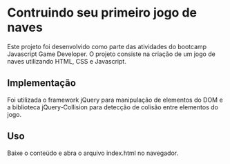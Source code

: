 # Contruindo seu primeiro jogo de naves

Este projeto foi desenvolvido como parte das atividades do bootcamp Javascript Game Developer. O projeto consiste na criação de um jogo de naves utilizando HTML, CSS e Javascript.

## Implementação

Foi utilizada o framework jQuery para manipulação de elementos do DOM e a biblioteca jQuery-Collision para detecção de colisão entre elementos do jogo.

## Uso

Baixe o conteúdo e abra o arquivo index.html no navegador.
